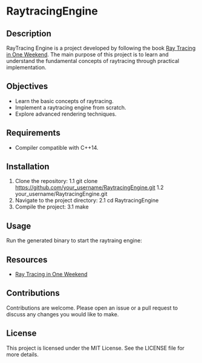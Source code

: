 # RaytracingEngine

## Description
RayTracing Engine is a project developed by following the book [Ray Tracing in One Weekend](https://raytracing.github.io/). The main purpose of this project is to learn and understand the fundamental concepts of raytracing through practical implementation.

## Objectives
- Learn the basic concepts of raytracing.
- Implement a raytracing engine from scratch.
- Explore advanced rendering techniques.

## Requirements
- Compiler compatible with C++14.

## Installation
1. Clone the repository:
 1.1 git clone https://github.com/your_username/RaytracingEngine.git
 1.2 your_username/RaytracingEngine.git
2. Navigate to the project directory:
 2.1 cd RaytracingEngine
3. Compile the project:
 3.1 make
 ## Usage
Run the generated binary to start the raytraing engine:

## Resources
- [Ray Tracing in One Weekend](https://raytracing.github.io/)

## Contributions
Contributions are welcome. Please open an issue or a pull request to discuss any changes you would like to make.

## License
This project is licensed under the MIT License. See the LICENSE file for more details.
